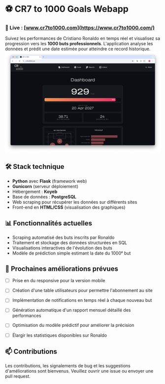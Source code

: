 # ⚽ CR7 to 1000 Goals Webapp

### 🔗 Live : [www.cr7to1000.com](https://www.cr7to1000.com/)

Suivez les performances de Cristiano Ronaldo en temps réel et visualisez sa progression vers les **1000 buts professionnels**. L'application analyse les données et prédit une date estimée pour atteindre ce record historique.
![Capture d'écran du site](screenshot.png)



## 🛠️ Stack technique

- **Python** avec **Flask** (framework web)
- **Gunicorn** (serveur déploiement)
- Hébergement : **Koyeb**
- Base de données : **PostgreSQL**
- Web scraping pour récupérer les données sur différents sites
- Front-end en **HTML/CSS** (visualisation des graphiques)



## 📊 Fonctionnalités actuelles

- Scraping automatisé des buts inscrits par Ronaldo
- Traitement et stockage des données structurées en SQL
- Visualisations interactives de l'évolution des buts
- Modèle de prédiction simple estimant la date du 1000ᵉ but



## 🚧 Prochaines améliorations prévues

- [ ] Prise en du responsive pour la version mobile
- [ ] Création d'une table utilisateurs pour permettre l'abonnement au site
- [ ] Implémentation de notifications en temps réel à chaque nouveau but
- [ ] Génération automatique d'un rapport mensuel détaillé des performances
- [ ] Optimisation du modèle prédictif pour améliorer la précision
- [ ] Élargir les statistiques disponibles sur Ronaldo



## 📫 Contributions

Les contributions, les signalements de bug et les suggestions d'améliorations sont bienvenus. Veuillez ouvrir une issue ou envoyer une pull request.
